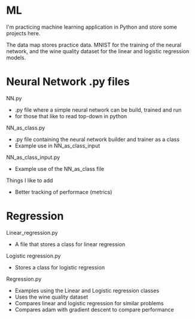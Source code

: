 # ML

I'm practicing machine learning application in Python and store some projects here.

The data map stores practice data. MNIST for the training of the neural network, and the wine quality dataset for the linear and logistic regression models. 

# Neural Network .py files

NN.py
- .py file where a simple neural network can be build, trained and run
- for those that like to read top-down in python

NN_as_class.py
- .py file containing the neural network builder and trainer as a class
- Example use in NN_as_class_input

NN_as_class_input.py
- Example use of the NN_as_class file

Things I like to add
- Better tracking of performace (metrics)

# Regression

Linear_regression.py
- A file that stores a class for linear regression

Logistic regression.py
- Stores a class for logistic regression

Regression.py
- Examples using the Linear and Logistic regression classes
- Uses the wine quality dataset
- Compares linear and logistic regression for similar problems
- Compares adam with gradient descent to compare performance
